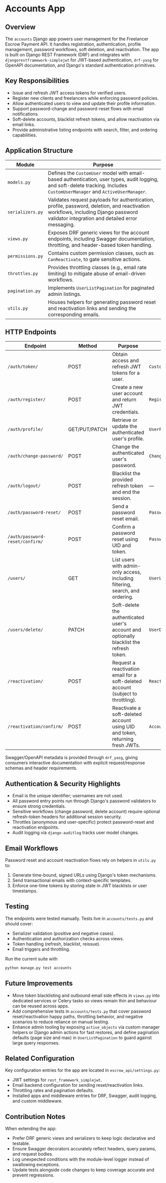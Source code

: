 # Accounts App

## Overview
The `accounts` Django app powers user management for the Freelancer Escrow Payment API. It handles registration, authentication, profile management, password workflows, soft deletion, and reactivation. The app is built on Django REST Framework (DRF) and integrates with `djangorestframework-simplejwt` for JWT-based authentication, `drf-yasg` for OpenAPI documentation, and Django's standard authentication primitives.

## Key Responsibilities
- Issue and refresh JWT access tokens for verified users.
- Register new clients and freelancers while enforcing password policies.
- Allow authenticated users to view and update their profile information.
- Support password-change and password-reset flows with email notifications.
- Soft-delete accounts, blacklist refresh tokens, and allow reactivation via email links.
- Provide administrative listing endpoints with search, filter, and ordering capabilities.

## Application Structure

| Module | Purpose |
| ------ | ------- |
| `models.py` | Defines the `CustomUser` model with email-based authentication, user types, audit logging, and soft-delete tracking. Includes `CustomUserManager` and `ActiveUserManager`. |
| `serializers.py` | Validates request payloads for authentication, profile, password, deletion, and reactivation workflows, including Django password validator integration and detailed error messaging. |
| `views.py` | Exposes DRF generic views for the account endpoints, including Swagger documentation, throttling, and header-based token handling. |
| `permissions.py` | Contains custom permission classes, such as `CanReactivate`, to gate sensitive actions. |
| `throttles.py` | Provides throttling classes (e.g., email rate limiting) to mitigate abuse of email-driven workflows. |
| `pagination.py` | Implements `UserListPagination` for paginated admin listings. |
| `utils.py` | Houses helpers for generating password reset and reactivation links and sending the corresponding emails. |

## HTTP Endpoints

| Endpoint | Method | Purpose | Serializer |
| -------- | ------ | ------- | ---------- |
| `/auth/token/` | POST | Obtain access and refresh JWT tokens for a user. | `CustomTokenObtainPairSerializer` |
| `/auth/register/` | POST | Create a new user account and return JWT credentials. | `RegistrationSerializer` |
| `/auth/profile/` | GET/PUT/PATCH | Retrieve or update the authenticated user's profile. | `UserProfileSerializer` |
| `/auth/change-password/` | POST | Change the authenticated user's password. | `ChangePasswordSerializer` |
| `/auth/logout/` | POST | Blacklist the provided refresh token and end the session. | — |
| `/auth/password-reset/` | POST | Send a password reset email. | `PasswordResetRequestSerializer` |
| `/auth/password-reset/confirm/` | POST | Confirm a password reset using UID and token. | `PasswordResetConfirmSerializer` |
| `/users/` | GET | List users with admin-only access, including filtering, search, and ordering. | `UserListSerializer` |
| `/users/delete/` | PATCH | Soft-delete the authenticated user's account and optionally blacklist the refresh token. | `UserDeleteSerializer` |
| `/reactivation/` | POST | Request a reactivation email for a soft-deleted account (subject to throttling). | `ReactivationRequestSerializer` |
| `/reactivation/confirm/` | POST | Reactivate a soft-deleted account using UID and token, returning fresh JWTs. | `AccountReactivationConfirmSerializer` |

Swagger/OpenAPI metadata is provided through `drf_yasg`, giving consumers interactive documentation with explicit request/response schemas and header requirements.

## Authentication & Security Highlights
- Email is the unique identifier; usernames are not used.
- All password entry points run through Django's password validators to ensure strong credentials.
- Sensitive workflows (change password, delete account) require optional refresh-token headers for additional session security.
- Throttles (anonymous and user-specific) protect password-reset and reactivation endpoints.
- Audit logging via `django-auditlog` tracks user model changes.

## Email Workflows
Password reset and account reactivation flows rely on helpers in `utils.py` to:
1. Generate time-bound, signed URLs using Django's token mechanisms.
2. Send transactional emails with context-specific templates.
3. Enforce one-time tokens by storing state in JWT blacklists or user timestamps.

## Testing
The endpoints were tested manually.
Tests live in `accounts/tests.py` and should cover:
- Serializer validation (positive and negative cases).
- Authentication and authorization checks across views.
- Token handling (refresh, blacklist, reissue).
- Email triggers and throttling.

Run the current suite with
```bash
python manage.py test accounts
```

## Future Improvements
- Move token blacklisting and outbound email side effects in `views.py` into dedicated services or Celery tasks so views remain thin and behaviour can be reused across apps.
- Add comprehensive tests in `accounts/tests.py` that cover password reset/reactivation happy paths, throttling behavior, and negative scenarios to reduce reliance on manual testing.
- Enhance admin tooling by exposing `active_objects` via custom manager helpers or Django admin actions for fast restores, and define pagination defaults (page size and max) in `UserListPagination` to guard against large query responses.

## Related Configuration
Key configuration entries for the app are located in `escrow_api/settings.py`:
- JWT settings for `rest_framework_simplejwt`.
- Email backend configuration for sending reset/reactivation links.
- Throttling rates and pagination defaults.
- Installed apps and middleware entries for DRF, Swagger, audit logging, and custom middleware.

## Contribution Notes
When extending the app:
- Prefer DRF generic views and serializers to keep logic declarative and testable.
- Ensure Swagger decorators accurately reflect headers, query params, and request bodies.
- Log unexpected conditions with the module-level logger instead of swallowing exceptions.
- Update tests alongside code changes to keep coverage accurate and prevent regressions.
